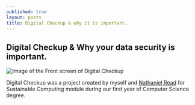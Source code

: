```yaml
---
published: true
layout: posts
title: Digital Checkup & why it is important.
---
```


## Digital Checkup & Why your data security is important.

![Image of the Front screen of Digital Checkup]({{site.baseurl}}/_posts/digitalCheckup.png)

Digital Checkup was a project created by myself and [Nathaniel Read](https://na.thaniel.uk/) for Sustainable Computing module during our first year of Computer Science degree. 






